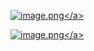 
<a data-fancybox title="image.png" href="https://p9-juejin.byteimg.com/tos-cn-i-k3u1fbpfcp/fbe92a68cf324537b3ab6665597a4ae3~tplv-k3u1fbpfcp-watermark.image?">![image.png](https://p9-juejin.byteimg.com/tos-cn-i-k3u1fbpfcp/fbe92a68cf324537b3ab6665597a4ae3~tplv-k3u1fbpfcp-watermark.image?)</a>

<a data-fancybox title="image.png" href="https://p3-juejin.byteimg.com/tos-cn-i-k3u1fbpfcp/914d115b46eb4a1885dd1c723d83ae8c~tplv-k3u1fbpfcp-watermark.image?">![image.png](https://p3-juejin.byteimg.com/tos-cn-i-k3u1fbpfcp/914d115b46eb4a1885dd1c723d83ae8c~tplv-k3u1fbpfcp-watermark.image?)</a>